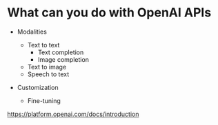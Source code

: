 # What can you do with OpenAI APIs

- Modalities
    - Text to text
        - Text completion
        - Image completion
    - Text to image
    - Speech to text

- Customization
    - Fine-tuning

https://platform.openai.com/docs/introduction
